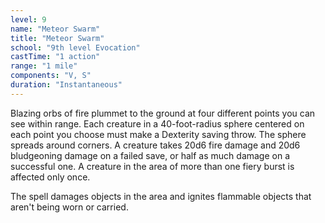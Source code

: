 ```yaml
---
level: 9
name: "Meteor Swarm"
title: "Meteor Swarm"
school: "9th level Evocation"
castTime: "1 action"
range: "1 mile"
components: "V, S"
duration: "Instantaneous"
---
```


Blazing orbs of fire plummet to the ground at four different points you can see within range. Each creature in a 40-foot-radius sphere centered on each point you choose must make a Dexterity saving throw. The sphere spreads around corners. A creature takes 20d6 fire damage and 20d6 bludgeoning damage on a failed save, or half as much damage on a successful one. A creature in the area of more than one fiery burst is affected only once.

The spell damages objects in the area and ignites flammable objects that aren't being worn or carried.
